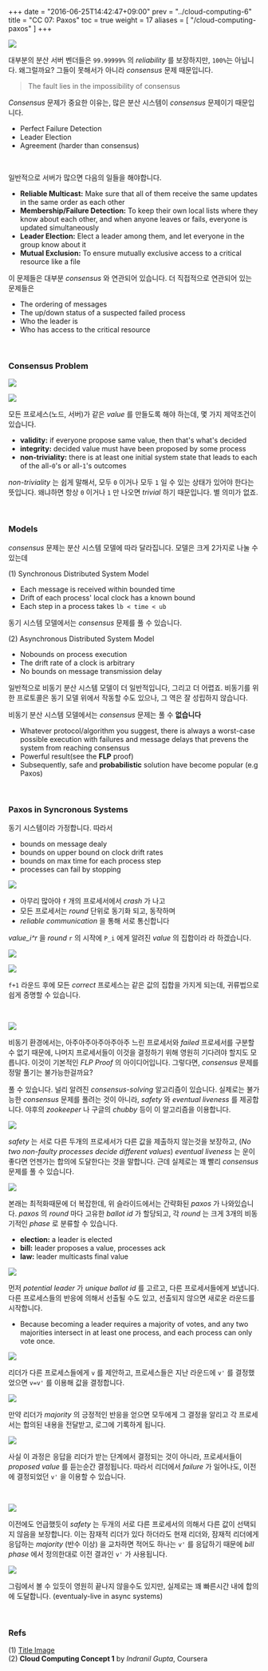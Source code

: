 +++
date = "2016-06-25T14:42:47+09:00"
prev = "../cloud-computing-6"
title = "CC 07: Paxos"
toc = true
weight = 17
aliases = [
    "/cloud-computing-paxos"
]
+++

![](http://ook.co/wp-content/uploads/cloudcomputing.png)

대부분의 분산 서버 벤더들은 `99.99999%` 의 *reliability* 를 보장하지만, `100%`는 아닙니다. 왜그럴까요? 그들이 못해서가 아니라 *consensus* 문제 때문입니다.

> The fault lies in the impossibility of consensus

*Consensus* 문제가 중요한 이유는, 많은 분산 시스템이 *consensus* 문제이기 때문입니다. 

- Perfect Failure Detection
- Leader Election
- Agreement (harder than consensus)

<br/>

일반적으로 서버가 많으면 다음의 일들을 해야합니다.

- **Reliable Multicast:** Make sure that all of them receive the same updates in the same order as each other
- **Membership/Failure Detection:** To keep their own local lists where they know about each other, and when anyone leaves or fails, everyone is updated simultaneously
- **Leader Election:** Elect a leader among them, and let everyone in the group know about it
- **Mutual Exclusion:** To ensure mutually exclusive access to a critical resource like a file

이 문제들은 대부분 *consensus* 와 연관되어 있습니다. 더 직접적으로 연관되어 있는 문제들은

- The ordering of messages
- The up/down status of a suspected failed process
- Who the leader is
- Who has access to the critical resource


<br/>

### Consensus Problem

![](https://raw.githubusercontent.com/1ambda/1ambda.github.io/master/assets/images/cloud-computing-concept-1/week5/consensus_problem.png)

![](https://raw.githubusercontent.com/1ambda/1ambda.github.io/master/assets/images/cloud-computing-concept-1/week5/consensus_problem2.png)

모든 프로세스(노드, 서버)가 같은 *value* 를 만들도록 해야 하는데, 몇 가지 제약조건이 있습니다.

- **validity:** if everyone propose same value, then that's what's decided
- **integrity:** decided value must have been proposed by some process
- **non-triviality:** there is at least one initial system state that leads to each of the all-`0`'s or all-`1`'s outcomes

*non-triviality* 는 쉽게 말해서, 모두 `0` 이거나 모두 `1` 일 수 있는 상태가 있어야 한다는 뜻입니다. 왜냐하면 항상 `0` 이거나 `1` 만 나오면 *trivial* 하기 때문입니다. 별 의미가 없죠.

<br/>

### Models

*consensus* 문제는 분산 시스템 모델에 따라 달라집니다. 모델은 크게 2가지로 나눌 수 있는데

(1) Synchronous Distributed System Model

- Each message is received within bounded time
- Drift of each process' local clock has a known bound
- Each step in a process takes `lb < time < ub`

동기 시스템 모델에서는 *consensus* 문제를 풀 수 있습니다.

(2) Asynchronous Distributed System Model

- Nobounds on process execution
- The drift rate of a clock is arbitrary
- No bounds on message transmission delay

일반적으로 비동기 분산 시스템 모델이 더 일반적입니다, 그리고 더 어렵죠. 비동기를 위한 프로토콜은 동기 모델 위에서 작동할 수도 있으나, 그 역은 잘 성립하지 않습니다.

비동기 분산 시스템 모델에서는 *consensus* 문제는 풀 수 **없습니다**

- Whatever protocol/algorithm you suggest, there is always a worst-case possible execution with failures and message delays that prevens the system from reaching consensus
- Powerful result(see the **FLP** proof)
- Subsequently, safe and **probabilistic** solution have become popular (e.g Paxos)

<br/>

### Paxos in Syncronous Systems

동기 시스템이라 가정합니다. 따라서

- bounds on message dealy
- bounds on upper bound on clock drift rates
- bounds on max time for each process step
- processes can fail by stopping

![](https://raw.githubusercontent.com/1ambda/1ambda.github.io/master/assets/images/cloud-computing-concept-1/week5/consensus_in_sync_system.png)

- 아무리 많아야 `f` 개의 프로세서에서 *crash* 가 나고
- 모든 프로세서는 *round* 단위로 동기화 되고, 동작하며
- *reliable communication* 을 통해 서로 통신합니다

*value_i^r* 을 *round* `r` 의 시작에 `P_i` 에게 알려진 *value* 의 집합이라 라 하겠습니다.

![](https://raw.githubusercontent.com/1ambda/1ambda.github.io/master/assets/images/cloud-computing-concept-1/week5/paxos1.png)

![](https://raw.githubusercontent.com/1ambda/1ambda.github.io/master/assets/images/cloud-computing-concept-1/week5/paxos2.png)

`f+1` 라운드 후에 모든 *correct* 프로세스는 같은 값의 집합을 가지게 되는데, 귀류법으로 쉽게 증명할 수 있습니다.

<br/>

![](https://raw.githubusercontent.com/1ambda/1ambda.github.io/master/assets/images/cloud-computing-concept-1/week5/consensus_in_async.png)

비동기 환경에서는, 아주아주아주아주아주 느린 프로세서와 *failed* 프로세서를 구분할 수 없기 때문에, 나머지 프로세서들이 이것을 결정하기 위해 영원히 기다려야 할지도 모릅니다. 이것이 기본적인 *FLP Proof* 의 아이디어입니다. 그렇다면, *consensus* 문제를 정말 풀기는 불가능한걸까요?

풀 수 있습니다. 널리 알려진 *consensus-solving* 알고리즘이 있습니다. 실제로는 불가능한 *consensus* 문제를 풀려는 것이 아니라, *safety* 와 *eventual liveness* 를 제공합니다. 야후의 *zookeeper* 나 구글의 *chubby* 등이 이 알고리즘을 이용합니다.

![](https://raw.githubusercontent.com/1ambda/1ambda.github.io/master/assets/images/cloud-computing-concept-1/week5/yes_we_can_with_paxos.png)

*safety* 는 서로 다른 두개의 프로세서가 다른 값을 제출하지 않는것을 보장하고, (*No two non-faulty processes decide different values*) *eventual liveness* 는 운이 좋다면 언젠가는 합의에 도달한다는 것을 말합니다. 근데 실제로는 꽤 빨리 *consensus* 문제를 풀 수 있습니다.

![](https://raw.githubusercontent.com/1ambda/1ambda.github.io/master/assets/images/cloud-computing-concept-1/week5/paxos_simple.png)

본래는 최적화때문에 더 복잡한데, 위 슬라이드에서는 간략화된 *paxos* 가 나와있습니다. *paxos* 의 *round* 마다 고유한 *ballot id* 가 할당되고, 각 *round* 는 크게 3개의 비동기적인 *phase* 로 분류할 수 있습니다.

- **election:** a leader is elected
- **bill:** leader proposes a value, processes ack
- **law:** leader multicasts final value

![](https://raw.githubusercontent.com/1ambda/1ambda.github.io/master/assets/images/cloud-computing-concept-1/week5/election.png)

먼저 *potential leader* 가 *unique ballot id* 를 고르고, 다른 프로세서들에게 보냅니다. 다른 프로세스들의 반응에 의해서 선출될 수도 있고, 선출되지 않으면 새로운 라운드를 시작합니다. 

- Because becoming a leader requires a majority of votes, and any two majorities intersect in at least one process, and each process can only vote once.

![](https://raw.githubusercontent.com/1ambda/1ambda.github.io/master/assets/images/cloud-computing-concept-1/week5/bill.png)

리더가 다른 프로세스들에게 `v` 를 제안하고, 프로세스들은 지난 라운드에 `v'` 를 결정했었으면 `v=v'` 를 이용해 값을 결정합니다.

![](https://raw.githubusercontent.com/1ambda/1ambda.github.io/master/assets/images/cloud-computing-concept-1/week5/decision.png)

만약 리더가 *majority* 의 긍정적인 반응을 얻으면 모두에게 그 결정을 알리고 각 프로세서는 합의된 내용을 전달받고, 로그에 기록하게 됩니다. 

![](https://raw.githubusercontent.com/1ambda/1ambda.github.io/master/assets/images/cloud-computing-concept-1/week5/paxos_no_return.png)

사실 이 과정은 응답을 리더가 받는 단계에서 결정되는 것이 아니라, 프로세서들이 *proposed value* 를 듣는순간 결정됩니다. 따라서 리더에서 *failure* 가 일어나도, 이전에 결정되었던 `v'` 을 이용할 수 있습니다.

<br/>

![](https://raw.githubusercontent.com/1ambda/1ambda.github.io/master/assets/images/cloud-computing-concept-1/week5/paxos_safety.png)

이전에도 언급했듯이 *safety* 는 두개의 서로 다른 프로세서의 의해서 다른 값이 선택되지 않음을 보장합니다. 이는 잠재적 리더가 있다 하더라도 현재 리더와, 잠재적 리더에게 응답하는 *majority* (반수 이상) 을 교차하면 적어도 하나는 `v'` 를 응답하기 때문에 *bill phase* 에서 정의한대로 이전 결과인 `v'` 가 사용됩니다.

![](https://raw.githubusercontent.com/1ambda/1ambda.github.io/master/assets/images/cloud-computing-concept-1/week5/paxsos_liveness.png)

그림에서 볼 수 있듯이 영원히 끝나지 않을수도 있지만, 실제로는 꽤 빠른시간 내에 합의에 도달합니다. (eventualy-live in async systems)

<br/>

### Refs

(1) [Title Image](http://ook.co/solutions/cloud-computing/)  
(2) **Cloud Computing Concept 1** by *Indranil Gupta*, Coursera  
